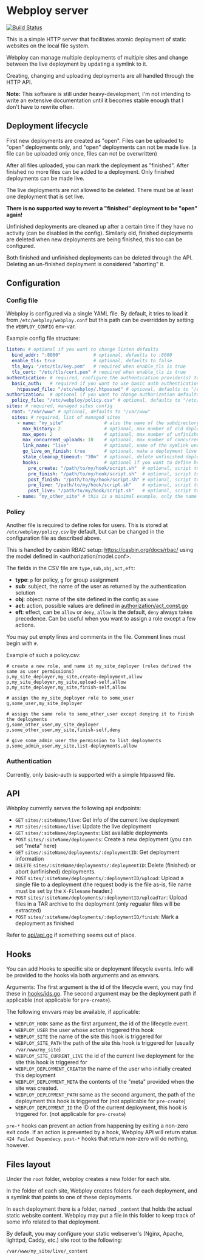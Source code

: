 # Webploy server

[![Build Status](https://drone.k8s.marcsello.com/api/badges/marcsello/webploy-server/status.svg?ref=refs/heads/main)](https://drone.k8s.marcsello.com/marcsello/webploy-server)

This is a simple HTTP server that facilitates atomic deployment of static websites on the local file system.

Webploy can manage multiple deployments of multiple sites and change between the live deployment by updating a symlink to it.

Creating, changing and uploading deployments are all handled through the HTTP API. 

**Note:** This software is still under heavy-development, I'm not intending to write an extensive documentation until it becomes stable enough that I don't have to rewrite often.

## Deployment lifecycle

First new deployments are created as "open". Files can be uploaded to "open" deployments only, and "open" deployments can not be made live. (a file can be uploaded only once, files can not be overwritten)

After all files uploaded, you can mark the deployment as "finished". After finished no more files can be added to a deployment. Only finished deployments can be made live.

The live deployments are not allowed to be deleted. There must be at least one deployment that is set live.

**There is no supported way to revert a "finished" deployment to be "open" again!**

Unfinished deployments are cleaned up after a certain time if they have no activity (can be disabled in the config). 
Similarly old, finished deployments are deleted when new deployments are being finished, this too can be configured.

Both finished and unfinished deployments can be deleted through the API. Deleting an un-finished deployment is considered "aborting" it. 

## Configuration

### Config file

Webploy is configured via a single YAML file. By default, it tries to load it from `/etc/webploy/webploy.conf` 
but this path can be overridden by setting the `WEBPLOY_CONFIG` env-var.

Example config file structure:

```yaml
listen: # optional if you want to change listen defaults
  bind_addr: ":8000"            # optional, defaults to :8000
  enable_tls: true              # optional, defaults to false
  tls_key: "/etc/tls/key.pem"   # required when enable_tls is true
  tls_cert: "/etc/tls/cert.pem" # required when enable_tls is true
authentication: # required, configure the authentication provider(s) to be used. At least one must be configured.
  basic_auth:   # required if you want to use basic auth authentication, leave it out to disable
    htpasswd_file: "/etc/webploy/.htpasswd" # optional, defaults to "/etc/webploy/.htpasswd"
authorization:  # optional if you want to change authorization defaults
  policy_file: "/etc/webploy/policy.csv" # optional, defaults to "/etc/webploy/policy.csv"
sites: # required, managed sites config
  root: "/var/www" # optional, defaults to "/var/www"
  sites: # required, list of managed sites
    - name: "my_site"               # also the name of the subdirectory bellow "root"
      max_history: 2                # optional, max number of old deployments to keep, the oldest ones will be deleted, default 2
      max_open: 2                   # optional, max number of unfinished deployment at the same time, default 2
      max_concurrent_uploads: 10    # optional, max number of concurrent uploads to the same deployment, set 0 for no limit, default 10
      link_name: "live"             # optional, name of the symlink under "root"/"name", default "live"
      go_live_on_finish: true       # optional, make a deployment live automatically after finishing it, default true
      stale_cleanup_timeout: "30m"  # optional, delete unfinished deployment if there was no activity on them after this time, set 0 to disable. default 30m  
      hooks:                        # optional if you want to define hooks
        pre_create: "/path/to/my/hook/script.sh"  # optional, script to be run before creating a new deployment, no default
        pre_finish: "/path/to/my/hook/script.sh"  # optional, script to be run before finishing a deployment, no default
        post_finish: "/path/to/my/hook/script.sh" # optional, script to be run after finishing a deployment, no default
        pre_live: "/path/to/my/hook/script.sh"    # optional, script to be run before setting a deployment as live, no default
        post_live: "/path/to/my/hook/script.sh"   # optional, script to be run after setting a deployment as live, no default
    - name: "my_other_site" # this is a minimal example, only the name is required
```

### Policy

Another file is required to define roles for users. This is stored at `/etc/webploy/policy.csv` by default, but can be changed in the configuration file as described above. 

This is handled by casbin RBAC setup: <https://casbin.org/docs/rbac/> using the model defined in <authorization/model.conf>.

The fields in the CSV file are `type,sub,obj,act,eft`:

 - **type**: `p` for policy, `g` for group assignment
 - **sub**: subject, the name of the user as returned by the authentication solution
 - **obj**: object: name of the site defined in the config as `name`
 - **act**: action, possible values are defined in [authorization/act_const.go](authorization/act_const.go)
 - **eft**: effect, can be `allow` or `deny`, `allow` is the default, `deny` always takes precedence. Can be useful when you want to assign a role except a few actions.

You may put empty lines and comments in the file. Comment lines must begin with `#`.

Example of such a policy.csv: 
```csv
# create a new role, and name it my_site_deployer (roles defined the same as user permissions)
p,my_site_deployer,my_site,create-deployment,allow
p,my_site_deployer,my_site,upload-self,allow
p,my_site_deployer,my_site,finish-self,allow

# assign the my_site_deployer role to some_user
g,some_user,my_site_deployer

# assign the same role to some_other_user except denying it to finish the deployments
g,some_other_user,my_site_deployer
p,some_other_user,my_site,finish-self,deny

# give some_admin_user the permission to list deployments
p,some_admin_user,my_site,list-deployments,allow
```

### Authentication

Currently, only basic-auth is supported with a simple htpasswd file.

## API

Webploy currently serves the following api endpoints:

- `GET` `sites/:siteName/live`: Get info of the current live deployment
- `PUT` `sites/:siteName/live`: Update the live deployment
- `GET` `sites/:siteName/deployments`: List available deployments
- `POST` `sites/:siteName/deployments`: Create a new deployment (you can set "meta" here)
- `GET` `sites/:siteName/deployments/:deploymentID`: Get deployment information
- `DELETE` `sites/:siteName/deployments/:deploymentID`: Delete (finished) or abort (unfinished) deployments.
- `POST` `sites/:siteName/deployments/:deploymentID/upload`: Upload a single file to a deployment (the request body is the file as-is, file name must be set by the `X-Filename` header.)
- `POST` `sites/:siteName/deployments/:deploymentID/uploadTar`: Upload files in a TAR archive to the deployment (only regualar files will be extracted)
- `POST` `sites/:siteName/deployments/:deploymentID/finish`: Mark a deployment as finished

Refer to [api/api.go](api/api.go) if something seems out of place.

## Hooks

You can add Hooks to specific site or deployment lifecycle events. Info will be provided to the hooks via both arguments and as envvars.

Arguments: The first argument is the id of the lifecycle event, you may find these in [hooks/ids.go](hooks/ids.go). The second argument may be the deployment path if applicable (not applicable for `pre-create`).

The following envvars may be available, if applicable:
 - `WEBPLOY_HOOK` same as the first argument, the id of the lifecycle event.
 - `WEBPLOY_USER` the user whose action triggered this hook
 - `WEBPLOY_SITE` the name of the site this hook is triggered for
 - `WEBPLOY_SITE_PATH` the path of the site this hook is triggered for (usually `/var/www/my_site`)
 - `WEBPLOY_SITE_CURRENT_LIVE` the id of the current live deployment for the site this hook is triggered for
 - `WEBPLOY_DEPLOYMENT_CREATOR` the name of the user who initially created this deployment
 - `WEBPLOY_DEPLOYMENT_META` the contents of the "meta" provided when the site was created.
 - `WEBPLOY_DEPLOYMENT_PATH` same as the second argument, the path of the deployment this hook is triggered for (not applicable for `pre-create`)
 - `WEBPLOY_DEPLOYMENT_ID` the ID of the current deployment, this hook is triggered for. (not applicable for `pre-create`)

`pre-*` hooks can prevent an action from happening by exiting a non-zero exit code.
If an action is prevented by a hook, Webploy API will return status `424 Failed Dependecy`. `post-*` hooks that return non-zero will do nothing, however.

## Files layout

Under the `root` folder, webploy creates a new folder for each site.

In the folder of each site, Webploy creates folders for each deployment, and a symlink that points to one of these deployments.

In each deployment there is a folder, named `_content` that holds the actual static website content. 
Webploy may put a file in this folder to keep track of some info related to that deployment.

By default, you may configure your static webserver's (Nginx, Apache, lighttpd, Caddy, etc.) site root to the following:

`/var/www/my_site/live/_content`
